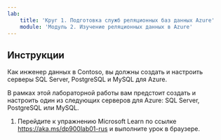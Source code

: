 ```yaml
---
lab:
    title: 'Круг 1. Подготовка служб реляционных баз данных Azure'
    module: 'Модуль 2. Изучение реляционных данных в Azure'
---
```


## Инструкции
Как инженер данных в Contoso, вы должны создать и настроить серверы SQL Server, PostgreSQL и MySQL для Azure.

В рамках этой лабораторной работы вам предстоит создать и настроить один из следующих серверов для Azure: SQL Server, PostgreSQL или MySQL.

1.	Перейдите к упражнению Microsoft Learn по ссылке https://aka.ms/dp900lab01-rus и выполните урок в браузере. 
